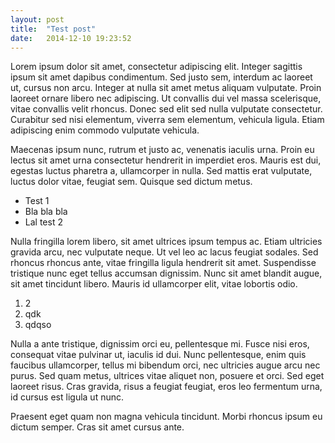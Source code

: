 ```yaml
---
layout: post
title:  "Test post"
date:   2014-12-10 19:23:52
---
```


Lorem ipsum dolor sit amet, consectetur adipiscing elit. Integer sagittis ipsum sit amet dapibus condimentum. Sed justo sem, interdum ac laoreet ut, cursus non arcu. Integer at nulla sit amet metus aliquam vulputate. Proin laoreet ornare libero nec adipiscing. Ut convallis dui vel massa scelerisque, vitae convallis velit rhoncus. Donec sed elit sed nulla vulputate consectetur. Curabitur sed nisi elementum, viverra sem elementum, vehicula ligula. Etiam adipiscing enim commodo vulputate vehicula.

Maecenas ipsum nunc, rutrum et justo ac, venenatis iaculis urna. Proin eu lectus sit amet urna consectetur hendrerit in imperdiet eros. Mauris est dui, egestas luctus pharetra a, ullamcorper in nulla. Sed mattis erat vulputate, luctus dolor vitae, feugiat sem. Quisque sed dictum metus.

* Test 1
* Bla bla bla
* Lal test 2

Nulla fringilla lorem libero, sit amet ultrices ipsum tempus ac. Etiam ultricies gravida arcu, nec vulputate neque. Ut vel leo ac lacus feugiat sodales. Sed rhoncus rhoncus ante, vitae fringilla ligula hendrerit sit amet. Suspendisse tristique nunc eget tellus accumsan dignissim. Nunc sit amet blandit augue, sit amet tincidunt libero. Mauris id ullamcorper elit, vitae lobortis odio.

1. 2
2. qdk
3. qdqso

Nulla a ante tristique, dignissim orci eu, pellentesque mi. Fusce nisi eros, consequat vitae pulvinar ut, iaculis id dui. Nunc pellentesque, enim quis faucibus ullamcorper, tellus mi bibendum orci, nec ultricies augue arcu nec purus. Sed quam metus, ultrices vitae aliquet non, posuere et orci. Sed eget laoreet risus. Cras gravida, risus a feugiat feugiat, eros leo fermentum urna, id cursus est ligula ut nunc.

Praesent eget quam non magna vehicula tincidunt. Morbi rhoncus ipsum eu dictum semper. Cras sit amet cursus ante.
